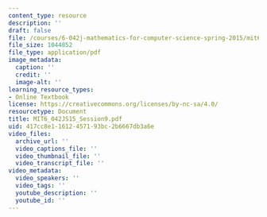 ```yaml
---
content_type: resource
description: ''
draft: false
file: /courses/6-042j-mathematics-for-computer-science-spring-2015/mit6_042js15_session9.pdf
file_size: 1044852
file_type: application/pdf
image_metadata:
  caption: ''
  credit: ''
  image-alt: ''
learning_resource_types:
- Online Textbook
license: https://creativecommons.org/licenses/by-nc-sa/4.0/
resourcetype: Document
title: MIT6_042JS15_Session9.pdf
uid: 417cc8e1-1612-4571-93bc-2b6667db3a6e
video_files:
  archive_url: ''
  video_captions_file: ''
  video_thumbnail_file: ''
  video_transcript_file: ''
video_metadata:
  video_speakers: ''
  video_tags: ''
  youtube_description: ''
  youtube_id: ''
---
```

